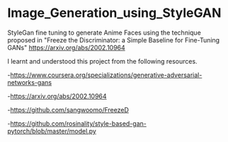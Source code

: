 # Image_Generation_using_StyleGAN

StyleGan fine tuning to generate Anime Faces using the technique proposed in "Freeze the Discriminator: a Simple Baseline for Fine-Tuning GANs"
https://arxiv.org/abs/2002.10964

I learnt and understood this project from the following resources.

-https://www.coursera.org/specializations/generative-adversarial-networks-gans

-https://arxiv.org/abs/2002.10964

-https://github.com/sangwoomo/FreezeD

-https://github.com/rosinality/style-based-gan-pytorch/blob/master/model.py

